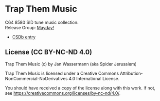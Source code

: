 # Trap Them Music

C64 8580 SID tune music collection.<br>
Release Group: [Mayday!](https://csdb.dk/group/?id=7228)

 - [CSDb entry](https://csdb.dk/release/index.php?id=236548)

## License (CC BY-NC-ND 4.0)

Trap Them Music (c) by Jan Wassermann (aka Spider Jerusalem)

Trap Them Music is licensed under a Creative Commons Attribution-NonCommercial-NoDerivatives 4.0 International License.

You should have received a copy of the license along with this
work. If not, see https://creativecommons.org/licenses/by-nc-nd/4.0/.
